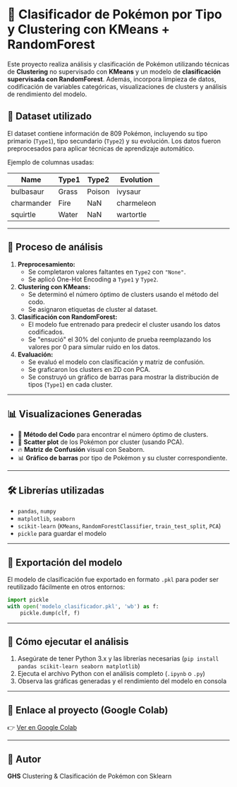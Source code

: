 # 🧬 Clasificador de Pokémon por Tipo y Clustering con KMeans + RandomForest

Este proyecto realiza análisis y clasificación de Pokémon utilizando técnicas de **Clustering** no supervisado con **KMeans** y un modelo de **clasificación supervisada con RandomForest**. Además, incorpora limpieza de datos, codificación de variables categóricas, visualizaciones de clusters y análisis de rendimiento del modelo.

## 📁 Dataset utilizado

El dataset contiene información de 809 Pokémon, incluyendo su tipo primario (`Type1`), tipo secundario (`Type2`) y su evolución.
Los datos fueron preprocesados para aplicar técnicas de aprendizaje automático.

Ejemplo de columnas usadas:

| Name       | Type1  | Type2   | Evolution |
|------------|--------|---------|-----------|
| bulbasaur  | Grass  | Poison  | ivysaur   |
| charmander | Fire   | NaN     | charmeleon|
| squirtle   | Water  | NaN     | wartortle |

---

## 🧠 Proceso de análisis

1. **Preprocesamiento:**
   - Se completaron valores faltantes en `Type2` con `"None"`.
   - Se aplicó One-Hot Encoding a `Type1` y `Type2`.
2. **Clustering con KMeans:**
   - Se determinó el número óptimo de clusters usando el método del codo.
   - Se asignaron etiquetas de cluster al dataset.
3. **Clasificación con RandomForest:**
   - El modelo fue entrenado para predecir el cluster usando los datos codificados.
   - Se "ensució" el 30% del conjunto de prueba reemplazando los valores por 0 para simular ruido en los datos.
4. **Evaluación:**
   - Se evaluó el modelo con clasificación y matriz de confusión.
   - Se graficaron los clusters en 2D con PCA.
   - Se construyó un gráfico de barras para mostrar la distribución de tipos (`Type1`) en cada cluster.

---

## 📊 Visualizaciones Generadas

- 📌 **Método del Codo** para encontrar el número óptimo de clusters.
- 🎯 **Scatter plot** de los Pokémon por cluster (usando PCA).
- 🔥 **Matriz de Confusión** visual con Seaborn.
- 📊 **Gráfico de barras** por tipo de Pokémon y su cluster correspondiente.

---

## 🛠 Librerías utilizadas

- `pandas`, `numpy`
- `matplotlib`, `seaborn`
- `scikit-learn` (`KMeans`, `RandomForestClassifier`, `train_test_split`, `PCA`)
- `pickle` para guardar el modelo

---

## 💾 Exportación del modelo

El modelo de clasificación fue exportado en formato `.pkl` para poder ser reutilizado fácilmente en otros entornos:

```python
import pickle
with open('modelo_clasificador.pkl', 'wb') as f:
    pickle.dump(clf, f)
```

---

## 🚀 Cómo ejecutar el análisis

1. Asegúrate de tener Python 3.x y las librerías necesarias (`pip install pandas scikit-learn seaborn matplotlib`)
2. Ejecuta el archivo Python con el análisis completo (`.ipynb` o `.py`)
3. Observa las gráficas generadas y el rendimiento del modelo en consola

---

## 📎 Enlace al proyecto (Google Colab)

👉 [Ver en Google Colab](https://colab.research.google.com/drive/19fRow6ncG6gn1QD3fCbz6R8QNvbY3SmZ?usp=sharing)

---

## 👤 Autor

**GHS**
Clustering & Clasificación de Pokémon con Sklearn